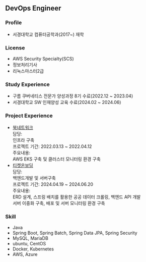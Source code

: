 ## DevOps Engineer
### Profile
- 서경대학교 컴퓨터공학과(2017~) 재학
### License
- AWS Security Specialty(SCS)
- 정보처리기사
- 리눅스마스터2급
### Study Experience
- 구름 쿠버네티스 전문가 양성과정 8기 수료(2022.12 ~ 2023.04)
- 서경대학교 SW 인재양성 교육 수료(2024.02 ~ 2024.06)
### Project Experience
- [북네트워크](https://github.com/goorm-k8s-3rd)<br/> 담당:<br/>인프라 구축<br/> 프로젝트 기간: 2022.03.13 ~ 2022.04.12</br> 주요내용:<br/>AWS EKS 구축 및 클러스터 모니터링 환경 구축
- [티켓온보딩](https://github.com/SKUWooU)<br/> 담당:<br/>백엔드개발 및 서버구축<br/> 프로젝트 기간: 2024.04.19 ~ 2024.06.20</br> 주요내용:<br/>ERD 설계, 스프링 배치를 활용한 공공 데이터 크롤링, 백엔드 API 개발</br>서버 이중화 구축, 배포 및 서버 모니터링 환경 구축
### Skill
- Java
- Spring Boot, Spring Batch, Spring Data JPA, Spring Security
- MySQL, MariaDB
- ubuntu, CentOS
- Docker, Kubernetes
- AWS, Azure
